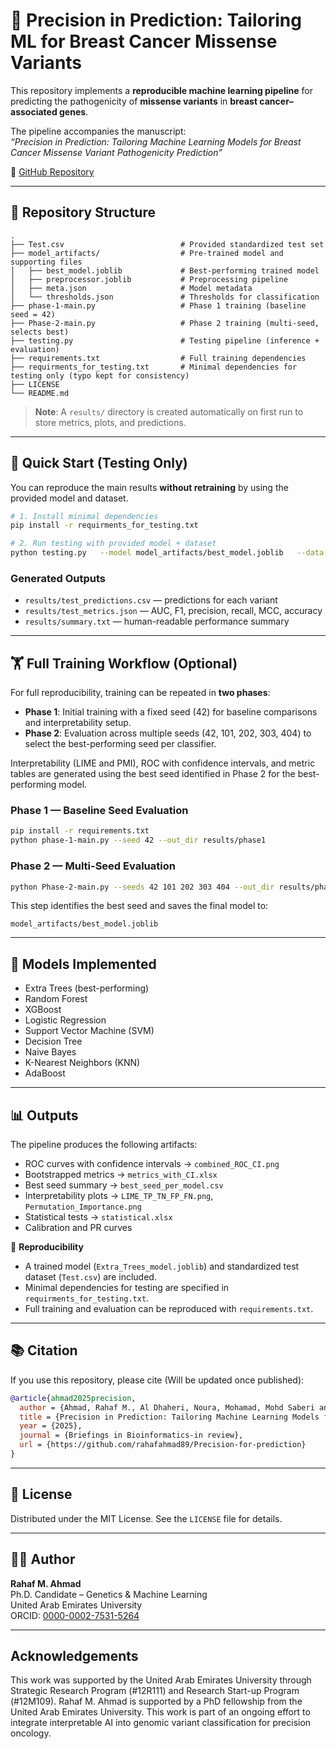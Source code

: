 # 🧬 Precision in Prediction: Tailoring ML for Breast Cancer Missense Variants

This repository implements a **reproducible machine learning pipeline** for predicting the pathogenicity of **missense variants** in **breast cancer–associated genes**.  

The pipeline accompanies the manuscript:  
*“Precision in Prediction: Tailoring Machine Learning Models for Breast Cancer Missense Variant Pathogenicity Prediction”*  

📎 [GitHub Repository](https://github.com/rahafahmad89/Precision-for-prediction)  

---

## 📂 Repository Structure

```text
.
├── Test.csv                          # Provided standardized test set
├── model_artifacts/                  # Pre-trained model and supporting files
│   ├── best_model.joblib             # Best-performing trained model
│   ├── preprocessor.joblib           # Preprocessing pipeline
│   ├── meta.json                     # Model metadata
│   └── thresholds.json               # Thresholds for classification
├── phase-1-main.py                   # Phase 1 training (baseline seed = 42)
├── Phase-2-main.py                   # Phase 2 training (multi-seed, selects best)
├── testing.py                        # Testing pipeline (inference + evaluation)
├── requirements.txt                  # Full training dependencies
├── requirments_for_testing.txt       # Minimal dependencies for testing only (typo kept for consistency)
├── LICENSE
└── README.md
```

> **Note**: A `results/` directory is created automatically on first run to store metrics, plots, and predictions.

---

## 🚀 Quick Start (Testing Only)

You can reproduce the main results **without retraining** by using the provided model and dataset.

```bash
# 1. Install minimal dependencies
pip install -r requirments_for_testing.txt

# 2. Run testing with provided model + dataset
python testing.py   --model model_artifacts/best_model.joblib   --data  Test.csv   --out   results/test_predictions.csv
```

### Generated Outputs
- `results/test_predictions.csv` — predictions for each variant  
- `results/test_metrics.json` — AUC, F1, precision, recall, MCC, accuracy  
- `results/summary.txt` — human-readable performance summary  

---

## 🏋️ Full Training Workflow (Optional)

For full reproducibility, training can be repeated in **two phases**:

- **Phase 1**: Initial training with a fixed seed (42) for baseline comparisons and interpretability setup.  
- **Phase 2**: Evaluation across multiple seeds (42, 101, 202, 303, 404) to select the best-performing seed per classifier.  

Interpretability (LIME and PMI), ROC with confidence intervals, and metric tables are generated using the best seed identified in Phase 2 for the best-performing model.

### Phase 1 — Baseline Seed Evaluation
```bash
pip install -r requirements.txt
python phase-1-main.py --seed 42 --out_dir results/phase1
```

### Phase 2 — Multi-Seed Evaluation
```bash
python Phase-2-main.py --seeds 42 101 202 303 404 --out_dir results/phase2
```

This step identifies the best seed and saves the final model to:

```text
model_artifacts/best_model.joblib
```

---

## 🤖 Models Implemented

- Extra Trees (best-performing)  
- Random Forest  
- XGBoost  
- Logistic Regression  
- Support Vector Machine (SVM)  
- Decision Tree  
- Naive Bayes  
- K-Nearest Neighbors (KNN)  
- AdaBoost  

---

## 📊 Outputs

The pipeline produces the following artifacts:

- ROC curves with confidence intervals → `combined_ROC_CI.png`  
- Bootstrapped metrics → `metrics_with_CI.xlsx`  
- Best seed summary → `best_seed_per_model.csv`  
- Interpretability plots → `LIME_TP_TN_FP_FN.png`, `Permutation_Importance.png`  
- Statistical tests → `statistical.xlsx`  
- Calibration and PR curves  

📌 **Reproducibility**  
- A trained model (`Extra_Trees_model.joblib`) and standardized test dataset (`Test.csv`) are included.  
- Minimal dependencies for testing are specified in `requirments_for_testing.txt`.  
- Full training and evaluation can be reproduced with `requirements.txt`.  

---

## 📚 Citation

If you use this repository, please cite (Will be updated once published):

```bibtex
@article{ahmad2025precision,
  author = {Ahmad, Rahaf M., Al Dhaheri, Noura, Mohamad, Mohd Saberi and Ali, Bassam R.*},
  title = {Precision in Prediction: Tailoring Machine Learning Models for Breast Cancer Missense Variant Pathogenicity Prediction},
  year = {2025},
  journal = {Briefings in Bioinformatics-in review},
  url = {https://github.com/rahafahmad89/Precision-for-prediction}
}
```

---

## 🔐 License

Distributed under the MIT License. See the `LICENSE` file for details.

---

## 👩‍💻 Author

**Rahaf M. Ahmad**  
Ph.D. Candidate – Genetics & Machine Learning  
United Arab Emirates University  
ORCID: [0000-0002-7531-5264](https://orcid.org/0000-0002-7531-5264)

---

## Acknowledgements
This work was supported by the United Arab Emirates University through Strategic Research Program (#12R111) and Research Start-up Program (#12M109). Rahaf M. Ahmad is supported by a PhD fellowship from the United Arab Emirates University.
This work is part of an ongoing effort to integrate interpretable AI into genomic variant classification for precision oncology.  
